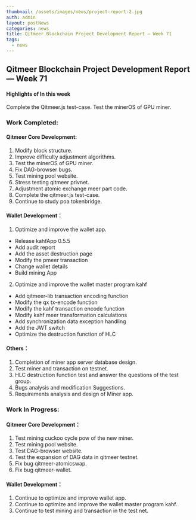 ```yaml
---
thumbnail: /assets/images/news/project-report-2.jpg
auth: admin
layout: postNews
categories: news
title: Qitmeer Blockchain Project Development Report — Week 71
tags:
  - news
---
```


## Qitmeer Blockchain Project Development Report — Week 71


#### Highlights of In this week

Complete the Qitmeer.js test-case.
Test the minerOS of GPU miner.

### Work Completed:

#### Qitmeer Core Development:

1.  Modify block structure.
2.  Improve difficulty adjustment algorithms.
3.  Test the minerOS of GPU miner.
4.  Fix DAG-browser bugs.
5.  Test mining pool website.
6.  Stress testing qitmeer privnet.
7.  Adjustment atomic exchange meer part code.
8.  Complete the qitmeer.js test-case.
9.  Continue to study poa tokenbridge.

#### Wallet Development：
1.  Optimize and improve the wallet app.
  * Release kahfApp 0.5.5
  * Add audit report
  * Add the asset destruction page
  * Modify the pmeer transaction
  * Change wallet details
  * Build mining App
2.  Optimize and improve the wallet master program kahf
  * Add qitmeer-lib transaction encoding function
  * Modify the qx tx-encode function
  * Modify the kahf transaction encode function
  * Modify kahf meer transformation calculations
  * Add synchronization data exception handling
  * Add the JWT switch
  * Optimize the destruction function of HLC

#### Others：
1.  Completion of miner app server database design.
2.  Test miner and transaction on testnet.
3.  HLC destruction function test and answer the questions of the test group.
4.  Bugs analysis and modification Suggestions.
5.  Requirements analysis and design of Miner app.


### Work In Progress:

#### Qitmeer Core Development：

1.  Test mining cuckoo cycle pow of the new miner.
2.  Test mining pool website.
3.  Test DAG-browser website.
4.  Test the expansion of DAG data in qitmeer testnet.
5.  Fix bug qitmeer-atomicswap.
6.  Fix bug qitmeer-wallet.

#### Wallet Development：
1.  Continue to optimize and improve wallet app.
2.  Continue to optimize and improve the wallet master program kahf.
3.  Continue to test mining and transaction in the test net.